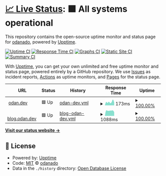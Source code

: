 # [📈 Live Status](https://odanado.github.io/upptime): <!--live status--> **🟩 All systems operational**

This repository contains the open-source uptime monitor and status page for [odanado](https://odanado.github.io/upptime), powered by [Upptime](https://github.com/upptime/upptime).

[![Uptime CI](https://github.com/odanado/upptime/workflows/Uptime%20CI/badge.svg)](https://github.com/upptime/upptime/actions?query=workflow%3A%22Uptime+CI%22)
[![Response Time CI](https://github.com/odanado/upptime/workflows/Response%20Time%20CI/badge.svg)](https://github.com/upptime/upptime/actions?query=workflow%3A%22Response+Time+CI%22)
[![Graphs CI](https://github.com/odanado/upptime/workflows/Graphs%20CI/badge.svg)](https://github.com/upptime/upptime/actions?query=workflow%3A%22Graphs+CI%22)
[![Static Site CI](https://github.com/odanado/upptime/workflows/Static%20Site%20CI/badge.svg)](https://github.com/upptime/upptime/actions?query=workflow%3A%22Static+Site+CI%22)
[![Summary CI](https://github.com/odanado/upptime/workflows/Summary%20CI/badge.svg)](https://github.com/upptime/upptime/actions?query=workflow%3A%22Summary+CI%22)

With [Upptime](https://upptime.js.org), you can get your own unlimited and free uptime monitor and status page, powered entirely by a GitHub repository. We use [Issues](https://github.com/odanado/upptime/issues) as incident reports, [Actions](https://github.com/odanado/upptime/actions) as uptime monitors, and [Pages](https://odanado.github.io/upptime) for the status page.

<!--start: status pages-->
<!-- This summary is generated by Upptime (https://github.com/upptime/upptime) -->
<!-- Do not edit this manually, your changes will be overwritten -->
<!-- prettier-ignore -->
| URL | Status | History | Response Time | Uptime |
| --- | ------ | ------- | ------------- | ------ |
| <img alt="" src="https://favicons.githubusercontent.com/odan.dev" height="13"> [odan.dev](https://odan.dev) | 🟩 Up | [odan-dev.yml](https://github.com/odanado/upptime/commits/HEAD/history/odan-dev.yml) | <details><summary><img alt="Response time graph" src="./graphs/odan-dev/response-time-week.png" height="20"> 173ms</summary><br><a href="https://odanado.github.io/upptime/history/odan-dev"><img alt="Response time 317" src="https://img.shields.io/endpoint?url=https%3A%2F%2Fraw.githubusercontent.com%2Fodanado%2Fupptime%2FHEAD%2Fapi%2Fodan-dev%2Fresponse-time.json"></a><br><a href="https://odanado.github.io/upptime/history/odan-dev"><img alt="24-hour response time 107" src="https://img.shields.io/endpoint?url=https%3A%2F%2Fraw.githubusercontent.com%2Fodanado%2Fupptime%2FHEAD%2Fapi%2Fodan-dev%2Fresponse-time-day.json"></a><br><a href="https://odanado.github.io/upptime/history/odan-dev"><img alt="7-day response time 173" src="https://img.shields.io/endpoint?url=https%3A%2F%2Fraw.githubusercontent.com%2Fodanado%2Fupptime%2FHEAD%2Fapi%2Fodan-dev%2Fresponse-time-week.json"></a><br><a href="https://odanado.github.io/upptime/history/odan-dev"><img alt="30-day response time 225" src="https://img.shields.io/endpoint?url=https%3A%2F%2Fraw.githubusercontent.com%2Fodanado%2Fupptime%2FHEAD%2Fapi%2Fodan-dev%2Fresponse-time-month.json"></a><br><a href="https://odanado.github.io/upptime/history/odan-dev"><img alt="1-year response time 317" src="https://img.shields.io/endpoint?url=https%3A%2F%2Fraw.githubusercontent.com%2Fodanado%2Fupptime%2FHEAD%2Fapi%2Fodan-dev%2Fresponse-time-year.json"></a></details> | <details><summary><a href="https://odanado.github.io/upptime/history/odan-dev">100.00%</a></summary><a href="https://odanado.github.io/upptime/history/odan-dev"><img alt="All-time uptime 100.00%" src="https://img.shields.io/endpoint?url=https%3A%2F%2Fraw.githubusercontent.com%2Fodanado%2Fupptime%2FHEAD%2Fapi%2Fodan-dev%2Fuptime.json"></a><br><a href="https://odanado.github.io/upptime/history/odan-dev"><img alt="24-hour uptime 100.00%" src="https://img.shields.io/endpoint?url=https%3A%2F%2Fraw.githubusercontent.com%2Fodanado%2Fupptime%2FHEAD%2Fapi%2Fodan-dev%2Fuptime-day.json"></a><br><a href="https://odanado.github.io/upptime/history/odan-dev"><img alt="7-day uptime 100.00%" src="https://img.shields.io/endpoint?url=https%3A%2F%2Fraw.githubusercontent.com%2Fodanado%2Fupptime%2FHEAD%2Fapi%2Fodan-dev%2Fuptime-week.json"></a><br><a href="https://odanado.github.io/upptime/history/odan-dev"><img alt="30-day uptime 100.00%" src="https://img.shields.io/endpoint?url=https%3A%2F%2Fraw.githubusercontent.com%2Fodanado%2Fupptime%2FHEAD%2Fapi%2Fodan-dev%2Fuptime-month.json"></a><br><a href="https://odanado.github.io/upptime/history/odan-dev"><img alt="1-year uptime 100.00%" src="https://img.shields.io/endpoint?url=https%3A%2F%2Fraw.githubusercontent.com%2Fodanado%2Fupptime%2FHEAD%2Fapi%2Fodan-dev%2Fuptime-year.json"></a></details>
| <img alt="" src="https://favicons.githubusercontent.com/blog.odan.dev" height="13"> [blog.odan.dev](https://blog.odan.dev) | 🟩 Up | [blog-odan-dev.yml](https://github.com/odanado/upptime/commits/HEAD/history/blog-odan-dev.yml) | <details><summary><img alt="Response time graph" src="./graphs/blog-odan-dev/response-time-week.png" height="20"> 1088ms</summary><br><a href="https://odanado.github.io/upptime/history/blog-odan-dev"><img alt="Response time 1127" src="https://img.shields.io/endpoint?url=https%3A%2F%2Fraw.githubusercontent.com%2Fodanado%2Fupptime%2FHEAD%2Fapi%2Fblog-odan-dev%2Fresponse-time.json"></a><br><a href="https://odanado.github.io/upptime/history/blog-odan-dev"><img alt="24-hour response time 952" src="https://img.shields.io/endpoint?url=https%3A%2F%2Fraw.githubusercontent.com%2Fodanado%2Fupptime%2FHEAD%2Fapi%2Fblog-odan-dev%2Fresponse-time-day.json"></a><br><a href="https://odanado.github.io/upptime/history/blog-odan-dev"><img alt="7-day response time 1088" src="https://img.shields.io/endpoint?url=https%3A%2F%2Fraw.githubusercontent.com%2Fodanado%2Fupptime%2FHEAD%2Fapi%2Fblog-odan-dev%2Fresponse-time-week.json"></a><br><a href="https://odanado.github.io/upptime/history/blog-odan-dev"><img alt="30-day response time 1114" src="https://img.shields.io/endpoint?url=https%3A%2F%2Fraw.githubusercontent.com%2Fodanado%2Fupptime%2FHEAD%2Fapi%2Fblog-odan-dev%2Fresponse-time-month.json"></a><br><a href="https://odanado.github.io/upptime/history/blog-odan-dev"><img alt="1-year response time 1127" src="https://img.shields.io/endpoint?url=https%3A%2F%2Fraw.githubusercontent.com%2Fodanado%2Fupptime%2FHEAD%2Fapi%2Fblog-odan-dev%2Fresponse-time-year.json"></a></details> | <details><summary><a href="https://odanado.github.io/upptime/history/blog-odan-dev">100.00%</a></summary><a href="https://odanado.github.io/upptime/history/blog-odan-dev"><img alt="All-time uptime 100.00%" src="https://img.shields.io/endpoint?url=https%3A%2F%2Fraw.githubusercontent.com%2Fodanado%2Fupptime%2FHEAD%2Fapi%2Fblog-odan-dev%2Fuptime.json"></a><br><a href="https://odanado.github.io/upptime/history/blog-odan-dev"><img alt="24-hour uptime 100.00%" src="https://img.shields.io/endpoint?url=https%3A%2F%2Fraw.githubusercontent.com%2Fodanado%2Fupptime%2FHEAD%2Fapi%2Fblog-odan-dev%2Fuptime-day.json"></a><br><a href="https://odanado.github.io/upptime/history/blog-odan-dev"><img alt="7-day uptime 100.00%" src="https://img.shields.io/endpoint?url=https%3A%2F%2Fraw.githubusercontent.com%2Fodanado%2Fupptime%2FHEAD%2Fapi%2Fblog-odan-dev%2Fuptime-week.json"></a><br><a href="https://odanado.github.io/upptime/history/blog-odan-dev"><img alt="30-day uptime 100.00%" src="https://img.shields.io/endpoint?url=https%3A%2F%2Fraw.githubusercontent.com%2Fodanado%2Fupptime%2FHEAD%2Fapi%2Fblog-odan-dev%2Fuptime-month.json"></a><br><a href="https://odanado.github.io/upptime/history/blog-odan-dev"><img alt="1-year uptime 100.00%" src="https://img.shields.io/endpoint?url=https%3A%2F%2Fraw.githubusercontent.com%2Fodanado%2Fupptime%2FHEAD%2Fapi%2Fblog-odan-dev%2Fuptime-year.json"></a></details>

<!--end: status pages-->

[**Visit our status website →**](https://odanado.github.io/upptime)

## 📄 License

- Powered by: [Upptime](https://github.com/upptime/upptime)
- Code: [MIT](./LICENSE) © [odanado](https://odanado.github.io/upptime)
- Data in the `./history` directory: [Open Database License](https://opendatacommons.org/licenses/odbl/1-0/)
